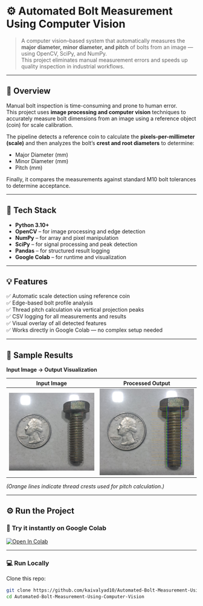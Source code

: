 # ⚙️ Automated Bolt Measurement Using Computer Vision  

> A computer vision–based system that automatically measures the **major diameter, minor diameter, and pitch** of bolts from an image — using OpenCV, SciPy, and NumPy.  
> This project eliminates manual measurement errors and speeds up quality inspection in industrial workflows.  

---

## 🚀 Overview  

Manual bolt inspection is time-consuming and prone to human error.  
This project uses **image processing and computer vision** techniques to accurately measure bolt dimensions from an image using a reference object (coin) for scale calibration.  

The pipeline detects a reference coin to calculate the **pixels-per-millimeter (scale)** and then analyzes the bolt’s **crest and root diameters** to determine:  
- Major Diameter (mm)  
- Minor Diameter (mm)  
- Pitch (mm)  

Finally, it compares the measurements against standard M10 bolt tolerances to determine acceptance.  

---

## 🧠 Tech Stack  

- **Python 3.10+**  
- **OpenCV** – for image processing and edge detection  
- **NumPy** – for array and pixel manipulation  
- **SciPy** – for signal processing and peak detection  
- **Pandas** – for structured result logging  
- **Google Colab** – for runtime and visualization  

---

## 💡 Features  

✅ Automatic scale detection using reference coin  
✅ Edge-based bolt profile analysis  
✅ Thread pitch calculation via vertical projection peaks  
✅ CSV logging for all measurements and results  
✅ Visual overlay of all detected features  
✅ Works directly in Google Colab — no complex setup needed  

---

## 📸 Sample Results  

**Input Image → Output Visualization**

| Input Image | Processed Output |
|--------------|------------------|
| ![Input](data/raw/bolt2.jpg) | ![Output](results/output_images/bolt2_measured.jpg) |

*(Orange lines indicate thread crests used for pitch calculation.)*

---

## ⚙️ Run the Project  

### 🔗 **Try it instantly on Google Colab**  
[![Open In Colab](https://colab.research.google.com/assets/colab-badge.svg)](https://colab.research.google.com/github/kaivalyad10/Automated-Bolt-Measurement-Using-Computer-Vision/blob/main/src/notebooks/bolt_measure.ipynb)

---

### 💻 **Run Locally**  

Clone this repo:
```bash
git clone https://github.com/kaivalyad10/Automated-Bolt-Measurement-Using-Computer-Vision.git
cd Automated-Bolt-Measurement-Using-Computer-Vision
